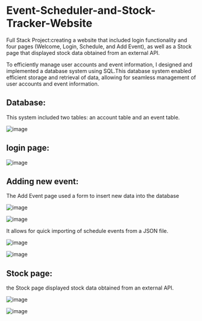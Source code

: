 # Event-Scheduler-and-Stock-Tracker-Website
Full Stack Project:creating a website that included login functionality and four pages (Welcome, Login, Schedule, and Add Event), as well as a Stock page that displayed stock data obtained from an external API.

To efficiently manage user accounts and event information, I designed and implemented a database system using SQL.This database system enabled efficient storage and retrieval of data, allowing for seamless management of user accounts and event information.

## Database:
This system included two tables: an account table and an event table. 

![image](https://user-images.githubusercontent.com/112202949/235239034-14dca81e-7a7f-4a2a-9465-1eb8870d14ab.png)



## login page: 

![image](https://user-images.githubusercontent.com/112202949/235237535-34b84644-9cff-49ec-8a06-5bfe24f4373c.png)


## Adding new event:
The Add Event page used a form to insert new data into the database

![image](https://user-images.githubusercontent.com/112202949/235237966-6c75d3d3-6d29-4f7f-a19d-0459e01d04df.png)

![image](https://user-images.githubusercontent.com/112202949/235238214-c428998a-0586-4066-81a5-da0d1d7b95b6.png)

It allows for quick importing of schedule events from a JSON file. 

![image](https://user-images.githubusercontent.com/112202949/235238371-97ead17a-f40d-4693-b13a-ef34d8a75beb.png)

![image](https://user-images.githubusercontent.com/112202949/235238478-d4bee599-26fc-4f84-943c-3846407e075e.png)

## Stock page:
the Stock page displayed stock data obtained from an external API.

![image](https://user-images.githubusercontent.com/112202949/235238552-e1ddd30a-8685-4525-b9c8-6114683d2c08.png)

![image](https://user-images.githubusercontent.com/112202949/235238611-343f02e8-875a-468d-98db-a63d560b7644.png)

